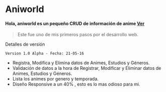 ﻿# Aniworld

#### Hola, **aniworld** es un pequeño CRUD de información de anime [Ver](aniworld.ancaor.com) 
> Este fue uno de mis primeros pasos por el desarrollo web.


Detalles de versión 

	Version 1.0 Alpha - Fecha: 21-05-16

- Registra, Modifica y Elimina datos de Animes, Estudios y Géneros.
- Validación de datos a la hora de Registrar, Modificar y Eliminar datos de Animes, Estudios y Géneros.
- Lista los animes por genero y temporada.
- Diseño Responsive a un 40% , esto es lo mas odioso para mi.